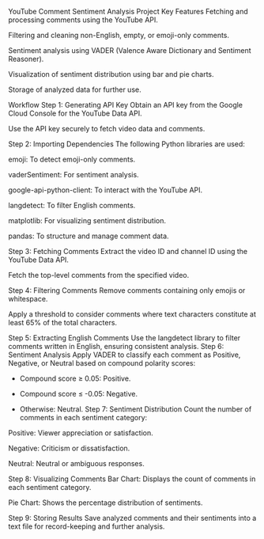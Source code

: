 YouTube Comment Sentiment Analysis Project
Key Features
Fetching and processing comments using the YouTube API.

Filtering and cleaning non-English, empty, or emoji-only comments.

Sentiment analysis using VADER (Valence Aware Dictionary and Sentiment Reasoner).

Visualization of sentiment distribution using bar and pie charts.

Storage of analyzed data for further use.

Workflow
Step 1: Generating API Key
Obtain an API key from the Google Cloud Console for the YouTube Data API.

Use the API key securely to fetch video data and comments.

Step 2: Importing Dependencies
The following Python libraries are used:

emoji: To detect emoji-only comments.

vaderSentiment: For sentiment analysis.

google-api-python-client: To interact with the YouTube API.

langdetect: To filter English comments.

matplotlib: For visualizing sentiment distribution.

pandas: To structure and manage comment data.

Step 3: Fetching Comments
Extract the video ID and channel ID using the YouTube Data API.

Fetch the top-level comments from the specified video.

Step 4: Filtering Comments
Remove comments containing only emojis or whitespace.

Apply a threshold to consider comments where text characters constitute at least 65% of the total characters.

Step 5: Extracting English Comments
Use the langdetect library to filter comments written in English, ensuring consistent analysis.
Step 6: Sentiment Analysis
Apply VADER to classify each comment as Positive, Negative, or Neutral based on compound polarity scores:

  - Compound score ≥ 0.05: Positive.

  - Compound score ≤ -0.05: Negative.

  - Otherwise: Neutral.
Step 7: Sentiment Distribution
Count the number of comments in each sentiment category:

Positive: Viewer appreciation or satisfaction.

Negative: Criticism or dissatisfaction.

Neutral: Neutral or ambiguous responses.

Step 8: Visualizing Comments
Bar Chart: Displays the count of comments in each sentiment category.

Pie Chart: Shows the percentage distribution of sentiments.

Step 9: Storing Results
Save analyzed comments and their sentiments into a text file for record-keeping and further analysis.
